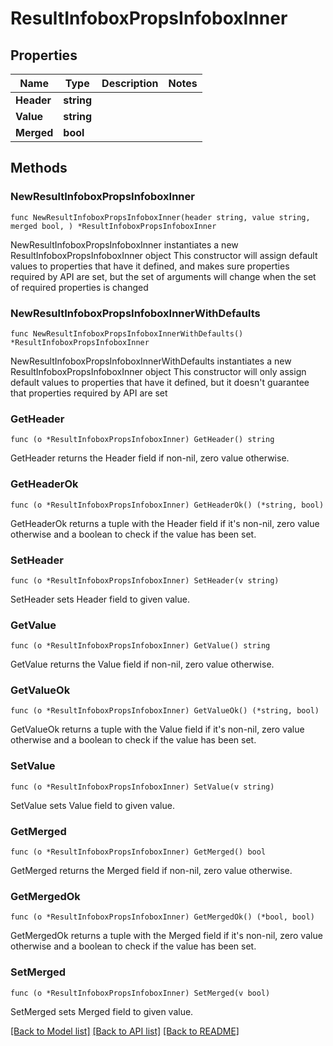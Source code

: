 # ResultInfoboxPropsInfoboxInner

## Properties

Name | Type | Description | Notes
------------ | ------------- | ------------- | -------------
**Header** | **string** |  | 
**Value** | **string** |  | 
**Merged** | **bool** |  | 

## Methods

### NewResultInfoboxPropsInfoboxInner

`func NewResultInfoboxPropsInfoboxInner(header string, value string, merged bool, ) *ResultInfoboxPropsInfoboxInner`

NewResultInfoboxPropsInfoboxInner instantiates a new ResultInfoboxPropsInfoboxInner object
This constructor will assign default values to properties that have it defined,
and makes sure properties required by API are set, but the set of arguments
will change when the set of required properties is changed

### NewResultInfoboxPropsInfoboxInnerWithDefaults

`func NewResultInfoboxPropsInfoboxInnerWithDefaults() *ResultInfoboxPropsInfoboxInner`

NewResultInfoboxPropsInfoboxInnerWithDefaults instantiates a new ResultInfoboxPropsInfoboxInner object
This constructor will only assign default values to properties that have it defined,
but it doesn't guarantee that properties required by API are set

### GetHeader

`func (o *ResultInfoboxPropsInfoboxInner) GetHeader() string`

GetHeader returns the Header field if non-nil, zero value otherwise.

### GetHeaderOk

`func (o *ResultInfoboxPropsInfoboxInner) GetHeaderOk() (*string, bool)`

GetHeaderOk returns a tuple with the Header field if it's non-nil, zero value otherwise
and a boolean to check if the value has been set.

### SetHeader

`func (o *ResultInfoboxPropsInfoboxInner) SetHeader(v string)`

SetHeader sets Header field to given value.


### GetValue

`func (o *ResultInfoboxPropsInfoboxInner) GetValue() string`

GetValue returns the Value field if non-nil, zero value otherwise.

### GetValueOk

`func (o *ResultInfoboxPropsInfoboxInner) GetValueOk() (*string, bool)`

GetValueOk returns a tuple with the Value field if it's non-nil, zero value otherwise
and a boolean to check if the value has been set.

### SetValue

`func (o *ResultInfoboxPropsInfoboxInner) SetValue(v string)`

SetValue sets Value field to given value.


### GetMerged

`func (o *ResultInfoboxPropsInfoboxInner) GetMerged() bool`

GetMerged returns the Merged field if non-nil, zero value otherwise.

### GetMergedOk

`func (o *ResultInfoboxPropsInfoboxInner) GetMergedOk() (*bool, bool)`

GetMergedOk returns a tuple with the Merged field if it's non-nil, zero value otherwise
and a boolean to check if the value has been set.

### SetMerged

`func (o *ResultInfoboxPropsInfoboxInner) SetMerged(v bool)`

SetMerged sets Merged field to given value.



[[Back to Model list]](../README.md#documentation-for-models) [[Back to API list]](../README.md#documentation-for-api-endpoints) [[Back to README]](../README.md)


